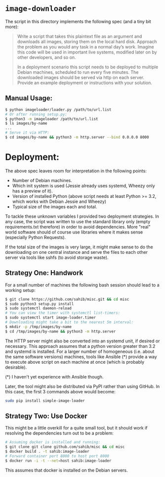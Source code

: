 # ``image-downloader``

The script in this directory implements the following spec (and a tiny bit more):

> Write a script that takes this plaintext file as an argument and downloads all
> images, storing them on the local hard disk. Approach the problem as you would
> any task in a normal day’s work. Imagine this code will be used in important
> live systems, modified later on by other developers, and so on.
>
> In a deployment scenario this script needs to be deployed to multiple Debian
> machines, scheduled to run every five minutes. The downloaded images should be
> served via http on each server. Provide an example deployment or instructions
> with your solution.

## Manual Usage:

```bash
$ python imageloader/loader.py /path/to/url.list
# Or after running setup.py:
$ python3 -m imageloader /path/to/url.list
$ ls images/by-name
...
# Serve it via HTTP:
$ cd images/by-name && python3 -m http.server --bind 0.0.0.0 8000
```

# Deployment:

The above spec leaves room for interpretation in the following points:

- Number of Debian machines.
- Which init system is used (Jessie already uses systemd, Wheezy only has a preview of it).
- Version of installed Python (above script needs at least Python >= 3.2, which
  works with Debian Jessie and Wheezy)
- Typical size of the images each and total.

To tackle these unknown variables I provided two deployment strategies. In any
case, the script was written to use the standard library only (empty
requirements.txt therefore) in order to avoid dependencies. More "real" world
software should of course use libraries where it makes sense (especially Python
Requests).

If the total size of the images is very large, it might make sense to do the
downloading on one central instance and serve the files to each other server
via tools like sshfs (to avoid storage waste).

## Strategy One: Handwork

For a small number of machines the following bash session should lead to a working setup:

```bash
$ git clone https://github.com/sahib/misc.git && cd misc
$ sudo python3 setup.py install
$ sudo systemctl daemon-reload
# You can view the timer with systemctl list-timers:
$ sudo systemctl start image-loader.timer
# Downloading might take a bit to the nearest 5m interval:
$ mkdir -p /tmp/images/by-name
$ cd /tmp/images/by-name && python3 -m http.server
```

The HTTP server might also be converted into an systemd unit, if desired or
necessary.  This approach assumes that a python version greater than 3.2 and
systemd is installed.  For a larger number of homogeneous (i.e. about the same
software versions) machines, tools like Ansible (\*) provide a way to execute above
script on each machine at once (which is probably desirable).

(\*) I haven't yet experience with Ansible though.

Later, the tool might also be distributed via PyPI rather than using GitHub.
In this case, the first 3 commands above would become:

```bash
sudo pip install simple-image-loader
```

## Strategy Two: Use Docker

This might be a little overkill for a quite small tool, but it should work if
resolving the dependencies turn out to be a problem:

```bash
# Assuming docker is installed and running:
$ git clone git clone github.com/sahib/misc && cd misc
$ docker build . -t sahib:image-loader
# Forward container port 8000 to host port 8000
$ docker run -i -t --net=host sahib:image-loader
```

This assumes that docker is installed on the Debian servers.
